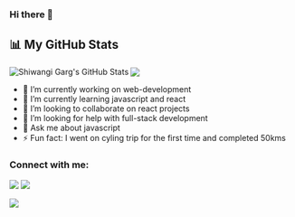 ### Hi there 👋


## 📊 My GitHub Stats

<img align="center" alt="Shiwangi Garg's GitHub Stats" src="https://github-readme-stats.vercel.app/api?username=shiwangi20&show_icons=true&include_all_commits=true&theme=dark" />
<img align="center" src="https://github-readme-stats.vercel.app/api/top-langs/?username=shiwangi20&theme=dark&layout=compact&langs_count=8" />

- 🔭 I’m currently working on web-development
- 🌱 I’m currently learning javascript and react
- 👯 I’m looking to collaborate on react projects
- 🤔 I’m looking for help with full-stack development
- 💬 Ask me about javascript
- ⚡ Fun fact: I went on cyling trip for the first time and completed 50kms

### Connect with me:
<a href="https://www.linkedin.com/in/shiwangi-garg-144ab9167/"><img src="https://img.icons8.com/fluent/48/000000/linkedin.png"/></a>
<a href="https://github.com/shiwangi20/"><img src="https://img.icons8.com/fluent/48/000000/github.png"/></a>

![](https://komarev.com/ghpvc/?username=shiwangi20)
